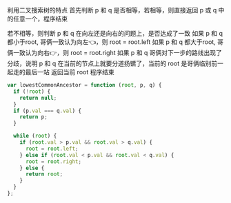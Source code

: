 利用二叉搜索树的特点
首先判断 p 和 q 是否相等，若相等，则直接返回 p 或 q 中的任意一个，程序结束

若不相等，则判断 p 和 q 在向左还是向右的问题上，是否达成了一致
如果 p 和 q 都小于root, 哥俩一致认为向左👈，则 root = root.left
如果 p 和 q 都大于root, 哥俩一致认为向右👉，则 root = root.right
如果 p 和 q 哥俩对下一步的路线出现了分歧，说明 p 和 q 在当前的节点上就要分道扬镳了，当前的 root 是哥俩临别前一起走的最后一站
返回当前 root
程序结束

```js
var lowestCommonAncestor = function (root, p, q) {
  if (!root) {
    return null;
  }
  if (p.val === q.val) {
    return p;
  }

  while (root) {
    if (root.val > p.val && root.val > q.val) {
      root = root.left;
    } else if (root.val < p.val && root.val < q.val) {
      root = root.right;
    } else {
      return root;
    }
  }
};
```

